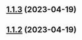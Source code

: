 ## [1.1.3](https://github.com/jacobtipp/monorepo-release-demo/compare/monorepo-release-demo-b-v1.1.2...monorepo-release-demo-b-v1.1.3) (2023-04-19)

## [1.1.2](https://github.com/jacobtipp/monorepo-release-demo/compare/monorepo-release-demo-b-v1.1.1...monorepo-release-demo-b-v1.1.2) (2023-04-19)
